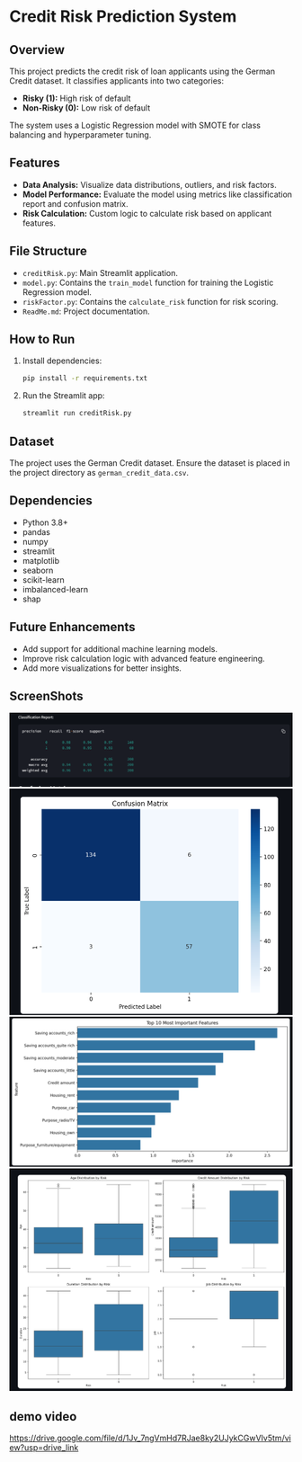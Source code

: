 # Credit Risk Prediction System

## Overview
This project predicts the credit risk of loan applicants using the German Credit dataset. It classifies applicants into two categories:
- **Risky (1):** High risk of default
- **Non-Risky (0):** Low risk of default

The system uses a Logistic Regression model with SMOTE for class balancing and hyperparameter tuning.

## Features
- **Data Analysis:** Visualize data distributions, outliers, and risk factors.
- **Model Performance:** Evaluate the model using metrics like classification report and confusion matrix.
- **Risk Calculation:** Custom logic to calculate risk based on applicant features.

## File Structure
- `creditRisk.py`: Main Streamlit application.
- `model.py`: Contains the `train_model` function for training the Logistic Regression model.
- `riskFactor.py`: Contains the `calculate_risk` function for risk scoring.
- `ReadMe.md`: Project documentation.

## How to Run
1. Install dependencies:
   ```bash
   pip install -r requirements.txt
   ```
2. Run the Streamlit app:
   ```bash
   streamlit run creditRisk.py
   ```

## Dataset
The project uses the German Credit dataset. Ensure the dataset is placed in the project directory as `german_credit_data.csv`.

## Dependencies
- Python 3.8+
- pandas
- numpy
- streamlit
- matplotlib
- seaborn
- scikit-learn
- imbalanced-learn
- shap

## Future Enhancements
- Add support for additional machine learning models.
- Improve risk calculation logic with advanced feature engineering.
- Add more visualizations for better insights.

## ScreenShots

![classification report](<screenshots/Screenshot 2025-04-25 103048.png>)
![Confusion matrix](<screenshots/Screenshot 2025-04-25 103105.png>)
![Feature importance](<screenshots/Screenshot 2025-04-25 103121.png>)
![Feature analysis](<screenshots/Screenshot 2025-04-25 103147.png>)

## demo video
https://drive.google.com/file/d/1Jv_7ngVmHd7RJae8ky2UJykCGwVIv5tm/view?usp=drive_link
